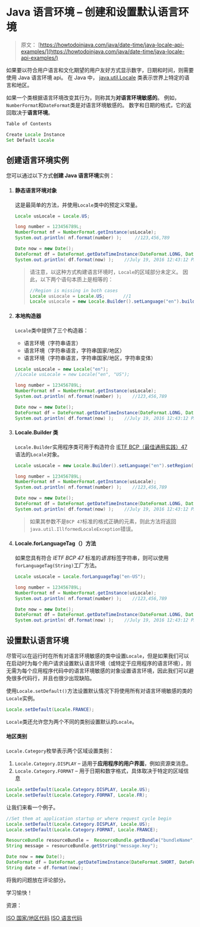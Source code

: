 # Java 语言环境 – 创建和设置默认语言环境

> 原文： [https://howtodoinjava.com/java/date-time/java-locale-api-examples/](https://howtodoinjava.com/java/date-time/java-locale-api-examples/)

如果要以符合用户语言和文化期望的用户友好方式显示数字，日期和时间，则需要使用 Java 语言环境 api。 在 Java 中， [java.util.Locale](https://docs.oracle.com/javase/8/docs/api/java/util/Locale.html) 类表示世界上特定的语言和地区。

如果一个类根据语言环境改变其行为，则称其为**对语言环境敏感的**。 例如，`NumberFormat`和`DateFormat`类是对语言环境敏感的。 数字和日期的格式，它的返回取决于**语言环境**。

```java
Table of Contents

Create Locale Instance
Set Default Locale

```

## 创建语言环境实例

您可以通过以下方式**创建 Java 语言环境**实例：

1.  #### 静态语言环境对象

    这是最简单的方法，并使用`Locale`类中的预定义常量。

    ```java
    Locale usLocale = Locale.US;

    long number = 123456789L;
    NumberFormat nf = NumberFormat.getInstance(usLocale);
    System.out.println( nf.format(number) );     //123,456,789

    Date now = new Date();
    DateFormat df = DateFormat.getDateTimeInstance(DateFormat.LONG, DateFormat.LONG, usLocale);
    System.out.println( df.format(now) );    //July 19, 2016 12:43:12 PM IST

    ```

    > 请注意，以这种方式构建语言环境时，`Locale`的区域部分未定义。 因此，以下两个语句本质上是相等的：
    > 
    > ```java
    > //Region is missing in both cases
    > Locale usLocale = Locale.US;       //1
    > Locale usLocale = new Locale.Builder().setLanguage("en").build();        //2
    > 
    > ```

2.  #### 本地构造器

    `Locale`类中提供了三个构造器：

    *   语言环境（字符串语言）
    *   语言环境（字符串语言，字符串国家/地区）
    *   语言环境（字符串语言，字符串国家/地区，字符串变体）

    ```java
    Locale usLocale = new Locale("en");
    //Locale usLocale = new Locale("en", "US");

    long number = 123456789L;
    NumberFormat nf = NumberFormat.getInstance(usLocale);
    System.out.println( nf.format(number) );    //123,456,789

    Date now = new Date();
    DateFormat df = DateFormat.getDateTimeInstance(DateFormat.LONG, DateFormat.LONG, usLocale);
    System.out.println( df.format(now) );    //July 19, 2016 12:43:12 PM IST

    ```

3.  #### Locale.Builder 类

    `Locale.Builder`实用程序类可用于构造符合 [IETF BCP（最佳通用实践）47](https://tools.ietf.org/html/bcp47) 语法的`Locale`对象。

    ```java
    Locale usLocale = new Locale.Builder().setLanguage("en").setRegion("US").build();

    long number = 123456789L;
    NumberFormat nf = NumberFormat.getInstance(usLocale);
    System.out.println( nf.format(number) );    //123,456,789

    Date now = new Date();
    DateFormat df = DateFormat.getDateTimeInstance(DateFormat.LONG, DateFormat.LONG, usLocale);
    System.out.println( df.format(now) );    //July 19, 2016 12:43:12 PM IST

    ```

    > 如果其参数不是`BCP 47`标准的格式正确的元素，则此方法将返回`java.util.IllformedLocaleException`错误。

4.  #### Locale.forLanguageTag（）方法

    如果您具有符合 *IETF BCP 47* 标准的*语言*标签字符串，则可以使用`forLanguageTag(String)`工厂方法。

    ```java
    Locale usLocale = Locale.forLanguageTag("en-US");

    long number = 123456789L;
    NumberFormat nf = NumberFormat.getInstance(usLocale);
    System.out.println( nf.format(number) );    //123,456,789

    Date now = new Date();
    DateFormat df = DateFormat.getDateTimeInstance(DateFormat.LONG, DateFormat.LONG, usLocale);
    System.out.println( df.format(now) );    //July 19, 2016 12:43:12 PM IST

    ```

## 设置默认语言环境

尽管可以在运行时在所有对语言环境敏感的类中设置`Locale`，但是如果我们可以在启动时为每个用户请求设置默认语言环境（或特定于应用程序的语言环境），则无需为每个应用程序代码中的语言环境敏感的对象设置语言环境，因此我们可以避免很多代码行，并且也很少出现缺陷。

使用`Locale.setDefault()`方法设置默认情况下将使用所有对语言环境敏感的类的`Locale`实例。

```java
Locale.setDefault(Locale.FRANCE);

```

`Locale`类还允许您为两个不同的类别设置默认的`Locale`。

#### 地区类别

`Locale.Category`枚举表示两个区域设置类别：

1.  `Locale.Category.DISPLAY` – 适用于**应用程序的用户界面**，例如资源束消息。
2.  `Locale.Category.FORMAT` – 用于日期和数字格式，具体取决于特定的区域信息

```java
Locale.setDefault(Locale.Category.DISPLAY, Locale.US);
Locale.setDefault(Locale.Category.FORMAT, Locale.FR);

```

让我们来看一个例子。

```java
//Set them at application startup or where request cycle begin
Locale.setDefault(Locale.Category.DISPLAY, Locale.US);
Locale.setDefault(Locale.Category.FORMAT, Locale.FRANCE);

ResourceBundle resourceBundle =  ResourceBundle.getBundle("bundleName", Locale.getDefault(Locale.Category.DISPLAY));
String message = resourceBundle.getString("message.key");

Date now = new Date();
DateFormat df = DateFormat.getDateTimeInstance(DateFormat.SHORT, DateFormat.SHORT);
String date = df.format(now);

```

将我的问题放在评论部分。

学习愉快！

资源：

[ISO 国家/地区代码](http://www.chemie.fu-berlin.de/diverse/doc/ISO_3166.html)
[ISO 语言代码](https://en.wikipedia.org/wiki/List_of_ISO_639-1_codes)
